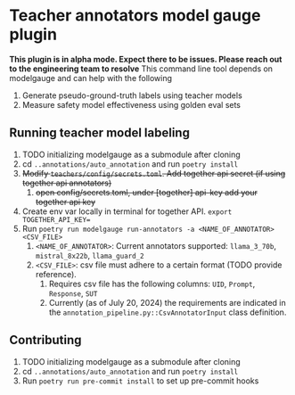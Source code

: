 # Teacher annotators model gauge plugin
**This plugin is in alpha mode. Expect there to be issues. Please reach out to the engineering team to resolve**
This command line tool depends on modelgauge and can help with the following
1. Generate pseudo-ground-truth labels using teacher models
2. Measure safety model effectiveness using golden eval sets

## Running teacher model labeling
1. TODO initializing modelgauge as a submodule after cloning
1. cd `..annotations/auto_annotation` and run `poetry install`
1. ~~Modify `teachers/config/secrets.toml`. Add together api secret (if using together api annotators)~~
    1. ~~open config/secrets.toml, under [together] api-key add your together api key~~
1. Create env var locally in terminal for together API. `export TOGETHER_API_KEY=`
1. Run `poetry run modelgauge run-annotators -a <NAME_OF_ANNOTATOR> <CSV_FILE>`
    1. `<NAME_OF_ANNOTATOR>`: Current annotators supported: `llama_3_70b`, `mistral_8x22b`, `llama_guard_2`
    1. `<CSV_FILE>`: csv file must adhere to a certain format (TODO provide reference).
        1. Requires csv file has the following columns: `UID`, `Prompt`, `Response`, `SUT`
        1. Currently (as of July 20, 2024) the requirements are indicated in the `annotation_pipeline.py::CsvAnnotatorInput` class definition.

## Contributing
1. TODO initializing modelgauge as a submodule after cloning
1. cd `..annotations/auto_annotation` and run `poetry install`
1. Run `poetry run pre-commit install` to set up pre-commit hooks




